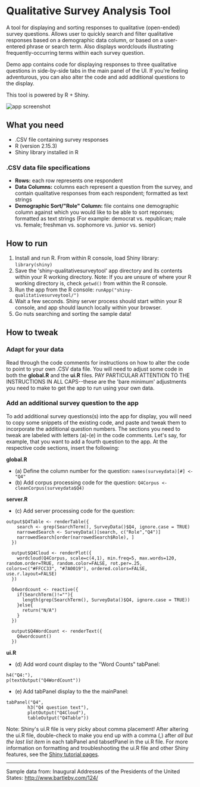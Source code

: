 Qualitative Survey Analysis Tool
================================
A tool for displaying and sorting responses to qualitative (open-ended) survey questions.  Allows user to quickly search and filter qualitative responses based on a demographic data column, or based on a user-entered phrase or search term.  Also displays wordclouds illustrating frequently-occurring terms within each survey question.

Demo app contains code for displaying responses to three qualitative questions in side-by-side tabs in the main panel of the UI.  If you're feeling adventurous, you can also alter the code and add additional questions to the display.

This tool is powered by R + Shiny.

![app screenshot](https://github.com/linkalis/shiny-qualitativesurveytool/blob/master/app_screenshot.png?raw=true)



What you need
-------------
* .CSV file containing survey responses
* R (version 2.15.3)
* Shiny library installed in R


### .CSV data file specifications
* **Rows:** each row represents one respondent
* **Data Columns:** columns each represent a question from the survey, and contain qualitative responses from each respondent; formatted as text strings
* **Demographic Sort/"Role" Column:** file contains one demographic column against which you would like to be able to sort reponses; formatted as text strings (For example: democrat vs. republican; male vs. female; freshman vs. sophomore vs. junior vs. senior)



How to run
----------
1. Install and run R.  From within R console, load Shiny library: `library(shiny)`
2. Save the 'shiny-qualitativesurveytool' app directory and its contents within your R working directory.  Note: If you are unsure of where your R working directory is, check `getwd()` from within the R console.
3. Run the app from the R console: `runApp("shiny-qualitativesurveytool/")`
4. Wait a few seconds.  Shiny server process should start within your R console, and app should launch locally within your browser.
5. Go nuts searching and sorting the sample data! 



How to tweak
------------
### Adapt for your data
Read through the code comments for instructions on how to alter the code to point to your own .CSV data file.  You will need to adjust some code in both the **global.R** and the **ui.R** files.  PAY PARTICULAR ATTENTION TO THE INSTRUCTIONS IN ALL CAPS--these are the 'bare minimum' adjustments you need to make to get the app to run using your own data.   


### Add an additional survey question to the app
To add additional survey questions(s) into the app for display, you will need to copy some snippets of the existing code, and paste and tweak them to incorporate the additional question numbers.  The sections you need to tweak are labeled with letters (a)-(e) in the code comments.  Let's say, for example, that you want to add a fourth question to the app.  At the respective code sections, insert the following:

**global.R**
* (a) Define the column number for the question: `names(surveydata)[#] <- "Q4"`
* (b) Add corpus processing code for the question: `Q4Corpus <- cleanCorpus(surveydata$Q4)`

**server.R**
* (c) Add server processing code for the question:

```
output$Q4Table <- renderTable({
    search <- grep(SearchTerm(), SurveyData()$Q4, ignore.case = TRUE)
    narrowedSearch <- SurveyData()[search, c("Role","Q4")]
    narrowedSearch[order(narrowedSearch$Role), ]
  })
  
  output$Q4Cloud <- renderPlot({
    wordcloud(Q4Corpus, scale=c(4,1), min.freq=5, max.words=120, random.order=TRUE, random.color=FALSE, rot.per=.25, colors=c("#FFCC33", "#7A0019"), ordered.colors=FALSE, use.r.layout=FALSE)
  })
  
  Q4wordcount <- reactive({
    if(SearchTerm()!=""){
      length(grep(SearchTerm(), SurveyData()$Q4, ignore.case = TRUE))
    }else{
      return("N/A")
    }
  })
  
  output$Q4WordCount <- renderText({
    Q4wordcount()
  })
  ```

**ui.R**

* (d) Add word count display to the "Word Counts" tabPanel: 
```
h4("Q4:"),
p(textOutput("Q4WordCount"))
```

* (e) Add tabPanel display to the the mainPanel:
```
tabPanel("Q4",
        h3("Q4 question text"),
        plotOutput("Q4Cloud"), 
        tableOutput("Q4Table"))
```


Note: Shiny's ui.R file is very picky about comma placement!  After altering the ui.R file, double-check to make you end up with a comma (,) after *all but the last list item* in each tabPanel and tabsetPanel in the ui.R file.  For more information on formatting and troubleshooting the ui.R file and other Shiny features, see the [Shiny tutorial pages](http://www.rstudio.com/shiny/).



-----
Sample data from: Inaugural Addresses of the Presidents of the United States: http://www.bartleby.com/124/


